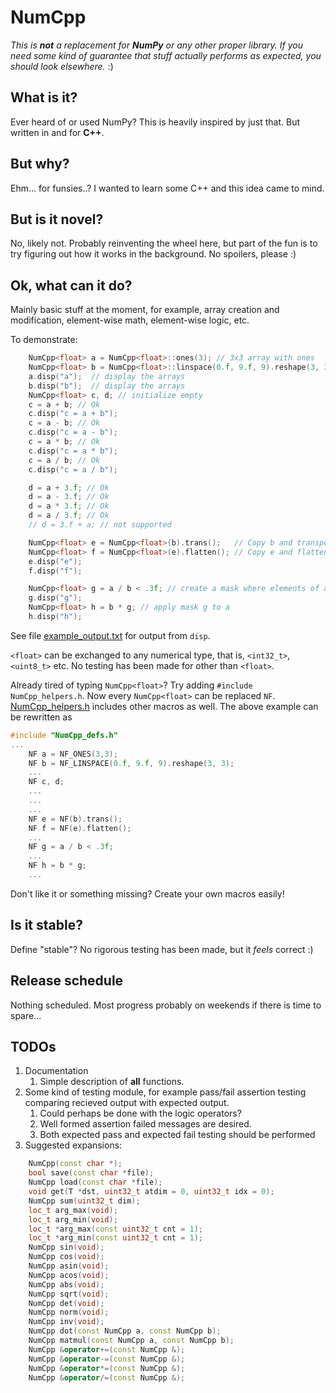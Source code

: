 # NumCpp

*This is **not** a replacement for **NumPy** or any other proper library. If you need some kind of guarantee that stuff actually performs as expected, you should look elsewhere.* :)

## What is it? 

Ever heard of or used NumPy? This is heavily inspired by just that. But written in and for **C++**. 

## But why?

Ehm... for funsies..? I wanted to learn some C++ and this idea came to mind.  

## But is it novel?

No, likely not. Probably reinventing the wheel here, but part of the fun is to try figuring out how it works in the background. No spoilers, please :) 


## Ok, what can it do?

Mainly basic stuff at the moment, for example, array creation and modification, element-wise math, element-wise logic, etc. 

To demonstrate: 

```c++
    NumCpp<float> a = NumCpp<float>::ones(3); // 3x3 array with ones
    NumCpp<float> b = NumCpp<float>::linspace(0.f, 9.f, 9).reshape(3, 3); // reshape 9 elements to 3x3 array
    a.disp("a");  // display the arrays
    b.disp("b");  // display the arrays
    NumCpp<float> c, d; // initialize empty 
    c = a + b; // Ok
    c.disp("c = a + b");
    c = a - b; // Ok
    c.disp("c = a - b");
    c = a * b; // Ok
    c.disp("c = a * b");
    c = a / b; // Ok
    c.disp("c = a / b");

    d = a + 3.f; // Ok
    d = a - 3.f; // Ok
    d = a * 3.f; // Ok
    d = a / 3.f; // Ok
    // d = 3.f + a; // not supported

    NumCpp<float> e = NumCpp<float>(b).trans();   // Copy b and transpose
    NumCpp<float> f = NumCpp<float>(e).flatten(); // Copy e and flatten to 1d
    e.disp("e");
    f.disp("f");

    NumCpp<float> g = a / b < .3f; // create a mask where elements of a/b are smaller than 0.3
    g.disp("g");
    NumCpp<float> h = b * g; // apply mask g to a
    h.disp("h");

```
See file [example_output.txt](example_output.txt) for output from `disp`.

`<float>` can be exchanged to any numerical type, that is, `<int32_t>`, `<uint8_t>` etc. No testing has been made for other than `<float>`.

Already tired of typing `NumCpp<float>`? Try adding `#include NumCpp_helpers.h`. Now every `NumCpp<float>` can be replaced `NF`. [NumCpp_helpers.h](NumCpp_helpers.h) includes other macros as well. The above example can be rewritten as

```c++
#include "NumCpp_defs.h"
...
    NF a = NF_ONES(3,3); 
    NF b = NF_LINSPACE(0.f, 9.f, 9).reshape(3, 3);
    ...
    NF c, d; 
    ...
    ... 
    ...  
    NF e = NF(b).trans();
    NF f = NF(e).flatten(); 
    ...
    NF g = a / b < .3f; 
    ...
    NF h = b * g; 
    ...
```

Don't like it or something missing? Create your own macros easily!

## Is it stable? 

Define "stable"? No rigorous testing has been made, but it *feels* correct :) 

## Release schedule

Nothing scheduled. Most progress probably on weekends if there is time to spare...

## TODOs  

1. Documentation
    1. Simple description of **all** functions.
1. Some kind of testing module, for example pass/fail assertion testing comparing recieved output with expected output. 
    1. Could perhaps be done with the logic operators?
    1. Well formed assertion failed messages are desired.
    1. Both expected pass and expected fail testing should be performed
1. Suggested expansions:
```c++
    NumCpp(const char *);
    bool save(const char *file);
    NumCpp load(const char *file);
    void get(T *dst, uint32_t atdim = 0, uint32_t idx = 0);
    NumCpp sum(uint32_t dim);
    loc_t arg_max(void);
    loc_t arg_min(void);
    loc_t *arg_max(const uint32_t cnt = 1);
    loc_t *arg_min(const uint32_t cnt = 1);
    NumCpp sin(void);
    NumCpp cos(void);
    NumCpp asin(void);
    NumCpp acos(void);
    NumCpp abs(void);
    NumCpp sqrt(void);
    NumCpp det(void);
    NumCpp norm(void);
    NumCpp inv(void);
    NumCpp dot(const NumCpp a, const NumCpp b);
    NumCpp matmul(const NumCpp a, const NumCpp b);
    NumCpp &operator+=(const NumCpp &);
    NumCpp &operator-=(const NumCpp &);
    NumCpp &operator*=(const NumCpp &);
    NumCpp &operator/=(const NumCpp &);
 ```